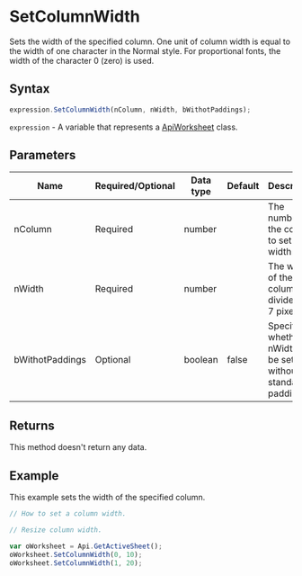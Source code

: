 # SetColumnWidth

Sets the width of the specified column.
One unit of column width is equal to the width of one character in the Normal style.
For proportional fonts, the width of the character 0 (zero) is used.

## Syntax

```javascript
expression.SetColumnWidth(nColumn, nWidth, bWithotPaddings);
```

`expression` - A variable that represents a [ApiWorksheet](../ApiWorksheet.md) class.

## Parameters

| **Name** | **Required/Optional** | **Data type** | **Default** | **Description** |
| ------------- | ------------- | ------------- | ------------- | ------------- |
| nColumn | Required | number |  | The number of the column to set the width to. |
| nWidth | Required | number |  | The width of the column divided by 7 pixels. |
| bWithotPaddings | Optional | boolean | false | Specifies whether nWidth will be set without standard paddings. |

## Returns

This method doesn't return any data.

## Example

This example sets the width of the specified column.

```javascript editor-xlsx
// How to set a column width.

// Resize column width.

var oWorksheet = Api.GetActiveSheet();
oWorksheet.SetColumnWidth(0, 10);
oWorksheet.SetColumnWidth(1, 20);
```
